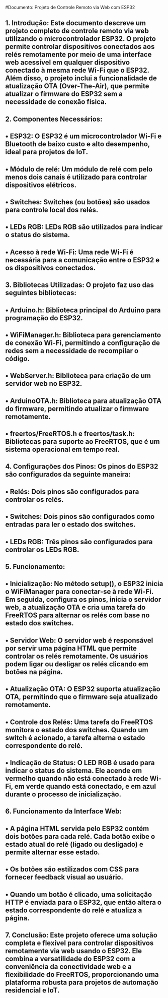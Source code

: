 #Documento: Projeto de Controle Remoto via Web com ESP32
## 1. Introdução: Este documento descreve um projeto completo de controle remoto via web utilizando o microcontrolador ESP32. O projeto permite controlar dispositivos conectados aos relés remotamente por meio de uma interface web acessível em qualquer dispositivo conectado à mesma rede Wi-Fi que o ESP32. Além disso, o projeto inclui a funcionalidade de atualização OTA (Over-The-Air), que permite atualizar o firmware do ESP32 sem a necessidade de conexão física.
## 2. Componentes Necessários:
## •	ESP32: O ESP32 é um microcontrolador Wi-Fi e Bluetooth de baixo custo e alto desempenho, ideal para projetos de IoT.
## •	Módulo de relé: Um módulo de relé com pelo menos dois canais é utilizado para controlar dispositivos elétricos.
## •	Switches: Switches (ou botões) são usados para controle local dos relés.
## •	LEDs RGB: LEDs RGB são utilizados para indicar o status do sistema.
## •	Acesso à rede Wi-Fi: Uma rede Wi-Fi é necessária para a comunicação entre o ESP32 e os dispositivos conectados.
## 3. Bibliotecas Utilizadas: O projeto faz uso das seguintes bibliotecas:
## •	Arduino.h: Biblioteca principal do Arduino para programação do ESP32.
## •	WiFiManager.h: Biblioteca para gerenciamento de conexão Wi-Fi, permitindo a configuração de redes sem a necessidade de recompilar o código.
## •	WebServer.h: Biblioteca para criação de um servidor web no ESP32.
## •	ArduinoOTA.h: Biblioteca para atualização OTA do firmware, permitindo atualizar o firmware remotamente.
## •	freertos/FreeRTOS.h e freertos/task.h: Bibliotecas para suporte ao FreeRTOS, que é um sistema operacional em tempo real.
## 4. Configurações dos Pinos: Os pinos do ESP32 são configurados da seguinte maneira:
## •	Relés: Dois pinos são configurados para controlar os relés.
## •	Switches: Dois pinos são configurados como entradas para ler o estado dos switches.
## •	LEDs RGB: Três pinos são configurados para controlar os LEDs RGB.
## 5. Funcionamento:
## •	Inicialização: No método setup(), o ESP32 inicia o WiFiManager para conectar-se à rede Wi-Fi. Em seguida, configura os pinos, inicia o servidor web, a atualização OTA e cria uma tarefa do FreeRTOS para alternar os relés com base no estado dos switches.
## •	Servidor Web: O servidor web é responsável por servir uma página HTML que permite controlar os relés remotamente. Os usuários podem ligar ou desligar os relés clicando em botões na página.
## •	Atualização OTA: O ESP32 suporta atualização OTA, permitindo que o firmware seja atualizado remotamente.
## •	Controle dos Relés: Uma tarefa do FreeRTOS monitora o estado dos switches. Quando um switch é acionado, a tarefa alterna o estado correspondente do relé.
## •	Indicação de Status: O LED RGB é usado para indicar o status do sistema. Ele acende em vermelho quando não está conectado à rede Wi-Fi, em verde quando está conectado, e em azul durante o processo de inicialização.
## 6. Funcionamento da Interface Web:
## •	A página HTML servida pelo ESP32 contém dois botões para cada relé. Cada botão exibe o estado atual do relé (ligado ou desligado) e permite alternar esse estado.
## •	Os botões são estilizados com CSS para fornecer feedback visual ao usuário.
## •	Quando um botão é clicado, uma solicitação HTTP é enviada para o ESP32, que então altera o estado correspondente do relé e atualiza a página.
## 7. Conclusão: Este projeto oferece uma solução completa e flexível para controlar dispositivos remotamente via web usando o ESP32. Ele combina a versatilidade do ESP32 com a conveniência da conectividade web e a flexibilidade do FreeRTOS, proporcionando uma plataforma robusta para projetos de automação residencial e IoT.

